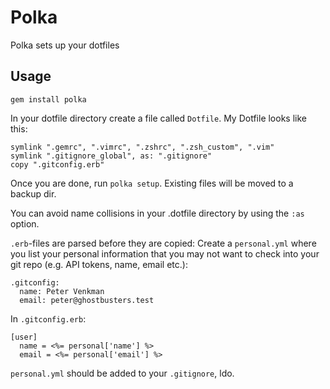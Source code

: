 # Polka
Polka sets up your dotfiles

## Usage
    gem install polka

In your dotfile directory create a file called `Dotfile`. My Dotfile looks like this:

    symlink ".gemrc", ".vimrc", ".zshrc", ".zsh_custom", ".vim"
    symlink ".gitignore_global", as: ".gitignore"
    copy ".gitconfig.erb"

Once you are done, run `polka setup`. Existing files will be moved to a backup dir.

You can avoid name collisions in your .dotfile directory by using the `:as` option.

`.erb`-files are parsed before they are copied: Create a `personal.yml` where you list your personal information that you may not want to check into your git repo (e.g. API tokens, name, email etc.):

    .gitconfig:
      name: Peter Venkman
      email: peter@ghostbusters.test

In `.gitconfig.erb`:

    [user]
      name = <%= personal['name'] %>
      email = <%= personal['email'] %>

`personal.yml` should be added to your `.gitignore`, ldo.

